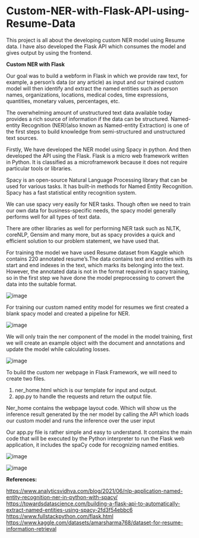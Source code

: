 # Custom-NER-with-Flask-API-using-Resume-Data

This project is all about the developing custom NER model using Resume data. I have also developed the Flask API which consumes the model and gives output by using the frontend. 


**Custom NER with Flask**

Our goal was to build a webform in Flask in which we provide raw text, for example, a person’s data (or any article) as input and our trained custom model will then identify and extract the named entities such as person names, organizations, locations, medical codes, time expressions, quantities, monetary values, percentages, etc. 

The overwhelming amount of unstructured text data available today provides a rich source of information if the data can be structured. Named-entity Recognition (NER)(also known as Named-entity Extraction) is one of the first steps to build knowledge from semi-structured and unstructured text sources.

Firstly, We have developed the NER model using Spacy in python. And then developed the API using the Flask. Flask is a micro web framework written in Python. It is classified as a microframework because it does not require particular tools or libraries. 

Spacy is an open-source Natural Language Processing library that can be used for various tasks. It has built-in methods for Named Entity Recognition. Spacy has a fast statistical entity recognition system.

We can use spacy very easily for NER tasks. Though often we need to train our own data for business-specific needs, the spacy model generally performs well for all types of text data.  

There are other libraries as well for performing NER task such as NLTK, coreNLP, Gensim and many more, but as spacy provides a quick and efficient solution to our problem statement, we have used that.

For training the model we have used Resume dataset from Kaggle which contains 220 annotated resume’s.The data contains text and entities with its start and end indexes in the text, which marks its belonging into the text. However, the annotated data is not in the format required in spacy training, so in the first step we have done the model preprocessing to convert the data into the suitable format.

![image](https://user-images.githubusercontent.com/60917314/216774018-f3298254-db6a-41e1-9864-3a2bae7afd77.png)


For training our custom named entity model for resumes we first created a blank spacy model and created a pipeline for NER.

![image](https://user-images.githubusercontent.com/60917314/216774039-ec26bbdb-9287-4a1b-9b79-32a5767fa8b2.png)

We will only train the ner component of the model in the model training, first we will create an example object with the document and annotations and update the model while calculating losses.

![image](https://user-images.githubusercontent.com/60917314/216774048-c1285011-16bf-459e-b26f-459d621b6eb0.png)


To build the custom ner webpage in Flask Framework, we will need to create two files.
1. ner_home.html which is our template for input and output.
2. app.py to handle the requests and return the output file.

Ner_home contains the webpage layout code. Which will show us the inference result generated by the ner model by calling the API which loads our custom model and runs the inference over the user input

Our app.py file is rather simple and easy to understand. It contains the main code that will be executed by the Python interpreter to run the Flask web application, it includes the spaCy code for recognizing named entities.

![image](https://user-images.githubusercontent.com/60917314/216774062-a01a2f6f-b9af-4f3e-98ed-6110430e2355.png)

![image](https://user-images.githubusercontent.com/60917314/216774074-874aa9c2-5d87-47ca-9862-06a7b2c0e053.png)

**References:**

https://www.analyticsvidhya.com/blog/2021/06/nlp-application-named-entity-recognition-ner-in-python-with-spacy/
https://towardsdatascience.com/building-a-flask-api-to-automatically-extract-named-entities-using-spacy-2fd3f54ebbc6 
https://www.fullstackpython.com/flask.html 
https://www.kaggle.com/datasets/amarsharma768/dataset-for-resume-information-retrieval
